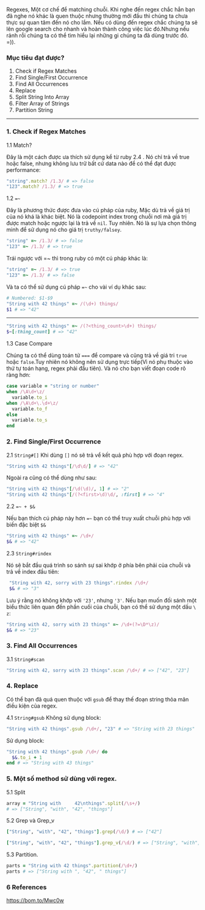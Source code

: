 Regexes, Một cơ chế để matching chuỗi. Khi nghe đến regex chắc hẳn bạn đã nghe nó khác là quen thuộc nhưng thường mới đầu thì chúng ta chưa thực sự quan tâm đến nó cho lắm. Nếu có dùng đến regex chắc chúng ta sẽ lên google search cho nhanh và hoàn thành công việc lúc đó.Nhưng nếu rảnh rỗi chúng ta có thể tìm hiểu lại những gi chúng ta đã dùng trước đó. =)).
### Mục tiêu đạt được?
1. Check if Regex Matches
2. Find Single/First Occurrence
3. Find All Occurrences
4. Replace
5. Split String Into Array
6. Filter Array of Strings
7. Partition String


-----

### 1. Check if Regex Matches
1.1 Match?

 Đây là một cách được ưa thích sử dụng kể từ ruby 2.4 . Nó chỉ trả về true hoặc false, nhưng không lưu trữ bất cứ data nào để có thể đạt được performance:
 ```ruby
 "string".match? /1.3/ # => false
 "123".match? /1.3/ # => true
 ```

1.2 `=~`

Đây là phương thức được đưa vào cú pháp của ruby, Mặc dù trả về giá trị của nó khá là khác biệt. Nó là codepoint index trong chuỗi nơi mà giá trị được match hoặc ngược lại là trả về `nil`. Tuy nhiên. Nó là sự lựa chọn thông minh để sử dụng nó cho giá trị `truthy/falsey`.
```ruby
"string" =~ /1.3/ # => false
"123" =~ /1.3/ # => true
```
Trái ngược với =~ thì trong ruby có một cú pháp khác là:
```ruby
"string" =~ /1.3/ # => true
"123" =~ /1.3/ # => false
```
Và ta có thể sử dụng cú pháp `=~` cho vài ví dụ khác sau:
```ruby
# Numbered: $1-$9
"String with 42 things" =~ /(\d+) things/
$1 # => "42"
```

-----

```ruby
"String with 42 things" =~ /(?<thing_count>\d+) things/
$~[:thing_count] # => "42"
```

1.3 Case Compare

Chúng ta có thể dùng toán tử `===` để compare và cũng trả về giá tri `true` hoặc `false`.Tuy nhiên nó không nên sử dụng trực tiếp(Vì nó phụ thuộc vào thứ tự toán hạng, regex phải đẩu tiên). Và nó cho bạn viết đoạn code rõ ràng hơn:
```ruby
case variable = "string or number"
when /\A\d+\z/
  variable.to_i
when /\A\d+\.\d+\z/
  variable.to_f
else
  variable.to_s
end
```
### 2. Find Single/First Occurrence

2.1 `String#[]`
Khi dùng `[]` nó sẽ trả vể kết quả phù hợp với đoạn regex.
```ruby
"String with 42 things"[/\d\d/] # => "42"
```
Ngoài ra cũng có thể dùng như sau:
```ruby
"String with 42 things"[/\d(\d)/, 1] # => "2"
"String with 42 things"[/(?<first>\d)\d/, :first] # => "4"
```
2.2 `=~ + $&`

Nếu bạn thích cú pháp này hơn `=~` bạn có thể truy xuất chuỗi phù hợp với biến đặc biệt `$&`
```ruby
"String with 42 things" =~ /\d+/
$& # => "42"
```
2.3 `String#rindex`

Nó sẽ bắt đầu quá trình so sánh sự sai khớp ở phía bên phải của chuỗi và trả về index đầu tiên:
```ruby
 "String with 42, sorry with 23 things".rindex /\d+/
 $& # => "3"
```
Lưu ý rằng nó không khớp với `'23'`, nhưng `'3'`. Nếu bạn muốn đối sánh một biểu thức liên quan đến phần cuối của chuỗi, bạn có thể sử dụng một dấu `\ z`:
```ruby
"String with 42, sorry with 23 things" =~ /\d+(?=\D*\z)/
$& # => "23"
```
### 3. Find All Occurrences
3.1  `String#scan`
```ruby
"String with 42, sorry with 23 things".scan /\d+/ # => ["42", "23"]
```
### 4. Replace
Có thể bạn đã quá quen thuộc với `gsub` để thay thế đoạn string thỏa mãn điều kiện của regex.

4.1  `String#gsub`
Không sử dụng block:
```ruby 
"String with 42 things".gsub /\d+/, "23" # => "String with 23 things"
```
Sử dụng block:
```ruby
"String with 42 things".gsub /\d+/ do
  $&.to_i + 1
end # => "String with 43 things"
```

### 5. Một số method sử dùng với regex.
5.1 Split
```ruby
array = "String with     42\nthings".split(/\s+/)
# => ["String", "with", "42", "things"]
```
5.2 Grep và Grep_v
```ruby
["String", "with", "42", "things"].grep(/\d/) # => ["42"]
```
```ruby
["String", "with", "42", "things"].grep_v(/\d/) # => ["String", "with", "things"]
```
5.3 Partition.
```ruby
parts = "String with 42 things".partition(/\d+/)
parts # => ["String with ", "42", " things"]
```
### 6 References
https://bom.to/Mwc0w